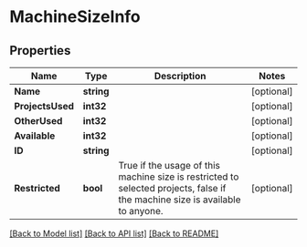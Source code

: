 # MachineSizeInfo

## Properties

Name | Type | Description | Notes
------------ | ------------- | ------------- | -------------
**Name** | **string** |  | [optional] 
**ProjectsUsed** | **int32** |  | [optional] 
**OtherUsed** | **int32** |  | [optional] 
**Available** | **int32** |  | [optional] 
**ID** | **string** |  | [optional] 
**Restricted** | **bool** | True if the usage of this machine size is restricted  to selected projects, false if the machine size is available to anyone.  | [optional] 

[[Back to Model list]](../README.md#documentation-for-models) [[Back to API list]](../README.md#documentation-for-api-endpoints) [[Back to README]](../README.md)


